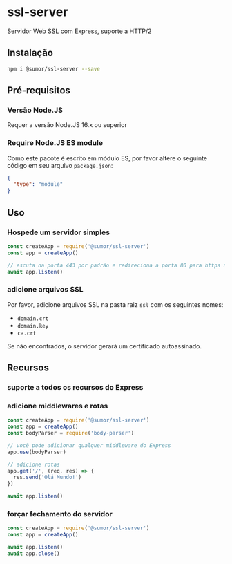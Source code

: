 # ssl-server

Servidor Web SSL com Express, suporte a HTTP/2

## Instalação

```bash
npm i @sumor/ssl-server --save
```

## Pré-requisitos

### Versão Node.JS

Requer a versão Node.JS 16.x ou superior

### Require Node.JS ES module

Como este pacote é escrito em módulo ES,
por favor altere o seguinte código em seu arquivo `package.json`:

```json
{
  "type": "module"
}
```

## Uso

### Hospede um servidor simples

```javascript
const createApp = require('@sumor/ssl-server')
const app = createApp()

// escuta na porta 443 por padrão e redireciona a porta 80 para https na porta 443
await app.listen()
```

### adicione arquivos SSL

Por favor, adicione arquivos SSL na pasta raiz `ssl` com os seguintes nomes:

- `domain.crt`
- `domain.key`
- `ca.crt`

Se não encontrados, o servidor gerará um certificado autoassinado.

## Recursos

### suporte a todos os recursos do Express

### adicione middlewares e rotas

```javascript
const createApp = require('@sumor/ssl-server')
const app = createApp()
const bodyParser = require('body-parser')

// você pode adicionar qualquer middleware do Express
app.use(bodyParser)

// adicione rotas
app.get('/', (req, res) => {
  res.send('Olá Mundo!')
})

await app.listen()
```

### forçar fechamento do servidor

```javascript
const createApp = require('@sumor/ssl-server')
const app = createApp()

await app.listen()
await app.close()
```
